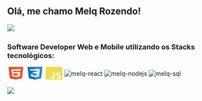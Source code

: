 <!--### Hi there 👋-->
<!--
**melqrozendo/melqrozendo** is a ✨ _special_ ✨ repository because its `README.md` (this file) appears on your GitHub profile.

Here are some ideas to get you started:

- 🔭 I’m currently working on ...
- 🌱 I’m currently learning ...
- 👯 I’m looking to collaborate on ...
- 🤔 I’m looking for help with ...
- 💬 Ask me about ...
- 📫 How to reach me: ...
- 😄 Pronouns: ...
- ⚡ Fun fact: ...
-->
<!--Bloco 1-->

<h2>Olá, me chamo Melq Rozendo!</h2> 
<a href="https://www.linkedin.com/in/melquisedeque-rozendo-118275195/" target="_blank"><img src="https://img.shields.io/badge/LinkedIn-0077B5?style=for-the-badge&logo=linkedin&logoColor=white" target="_blank"></a>

<h3><strong>Software Developer Web e Mobile utilizando os Stacks tecnológicos:</strong></h3>
<div style="display: inline_block"> 
    <img align="center" alt="melq-HTML" height="30" width="40" src="https://raw.githubusercontent.com/devicons/devicon/master/icons/html5/html5-original.svg">
    <img align="center" alt="melq-CSS" height="30" width="40" src="https://raw.githubusercontent.com/devicons/devicon/master/icons/css3/css3-original.svg">
    <img align="center" alt="melq-Js" height="30" width="40" src="https://raw.githubusercontent.com/devicons/devicon/master/icons/javascript/javascript-plain.svg">
    <img align="center" alt="melq-react" height="30" width="40" src="https://cdn.jsdelivr.net/gh/devicons/devicon/icons/react/react-original.svg" />
    <img align="center" alt="melq-nodejs" height="30" width="40" src="https://cdn.jsdelivr.net/gh/devicons/devicon/icons/nodejs/nodejs-original.svg" />
    <img align="center" alt="melq-sql" height="50" width="50" src="https://cdn.jsdelivr.net/gh/devicons/devicon/icons/mysql/mysql-original-wordmark.svg" />
</div>
<br>
  
<picture>
<source 
  srcset="https://github-readme-stats.vercel.app/api?username=melqrozendo&show_icons=true&theme=dark"
  media="(prefers-color-scheme: dark)"
/>
<source
  srcset="https://github-readme-stats.vercel.app/api?username=melqrozendo&show_icons=true"
  media="(prefers-color-scheme: light), (prefers-color-scheme: no-preference)"
/>
<img src="https://github-readme-stats.vercel.app/api?username=melqrozendo&show_icons=true" />
</picture>

<!--Bloco 1-->
     
